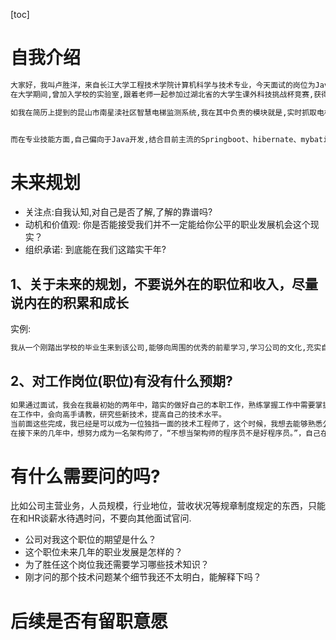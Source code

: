 [toc]



# 自我介绍

```markdown
大家好，我叫卢胜洋，来自长江大学工程技术学院计算机科学与技术专业，今天面试的岗位为Java开发实习生.
在大学期间,曾加入学校的实验室,跟着老师一起参加过湖北省的大学生课外科技挑战杯竞赛,获得过一等奖的成绩,以及中国互联网+大学生竞赛银奖,同时也参加过一些项目的开发.

如我在简历上提到的昆山市南星渎社区智慧电梯监测系统,我在其中负责的模块就是,实时抓取电梯内的一个实时图片,并将图片数据与图像识别服务进行数据的传输.其次是根据图像识别服务识别的判断是否达到规定的一个报警阈值,超过这对硬件无线继电器进行电梯开关门指令的下发.同时将报警图片和信息通过推送到Web页面.


而在专业技能方面,自己偏向于Java开发,结合目前主流的Springboot、hibernate、mybatis等框架进行开发.也会一些前端组件的开发和使用,如React框架、Ant design组件等


```



# **未来规划**

- 关注点:自我认知,对自己是否了解,了解的靠谱吗?
- 动机和价值观: 你是否能接受我们并不一定能给你公平的职业发展机会这个现实？
- 组织承诺: 到底能在我们这踏实干年?



## 1、关于未来的规划，**不要说外在的职位和收入，尽量说内在的积累和成长**

实例:

```markdown
我从一个刚踏出学校的毕业生来到该公司,能够向周围的优秀的前辈学习,学习公司的文化,充实自己,我觉得这是难得的一次机会.所以未来的三到五年里,扎根在公司,在业务上做出更多的成绩,让自己在专业领域更有影响力.
```



## 2、对工作岗位(职位)有没有什么预期?

```markdown
如果通过面试，我会在我最初始的两年中，踏实的做好自己的本职工作，熟练掌握工作中需要掌握的工具，对于公司给安排的任务，能够在及时地完成，因为公司招聘我们是帮公司干活完成任务，所以这些是首先要去完成的。
在工作中，会向高手请教，研究些新技术，提高自己的技术水平。
当前面这些完成，我已经是可以成为一位独挡一面的技术工程师了，这个时候，我想去能够熟悉公司使用的这套框架，搞懂底层原理，通过去看书/逛开源社区去搞懂这些底层原理，确保如果以后出现比较难解决的问题，能够快速的定位问题，解决问题。
在接下来的几年中，想努力成为一名架构师了，“不想当架构师的程序员不是好程序员。”，自己在以后也会朝着这个方向去努力。
```









# 有什么需要问的吗?

比如公司主营业务，人员规模，行业地位，营收状况等规章制度规定的东西，只能在和HR谈薪水待遇时问，不要向其他面试官问.

- 公司对我这个职位的期望是什么？
- 这个职位未来几年的职业发展是怎样的？
- 为了胜任这个岗位我还需要学习哪些技术知识？
- 刚才问的那个技术问题某个细节我还不太明白，能解释下吗？





# 后续是否有留职意愿